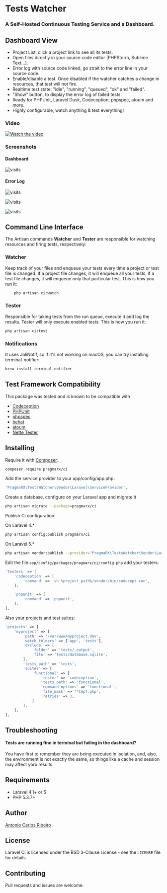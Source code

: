 # Tests Watcher

### A Self-Hosted Continuous Testing Service and a Dashboard.

## Dashboard View

* Project List: click a project link to see all its tests.
* Open files directly in your source code editor (PHPStorm, Sublime Text...).
* Error log with source code linked, go strait to the error line in your source code.
* Enable/disable a test. Once disabled if the watcher catches a change in resources, that test will not fire.
* Realtime test state: "idle", "running", "queued", "ok" and "failed".
* "Show" button, to display the error log of failed tests.
* Ready for PHPUnit, Laravel Dusk, Codeception, phpspec, atoum and more.
* Highly configurable, watch anything & test everything!

### Video

[![Watch the video](https://raw.githubusercontent.com/antonioribeiro/ci/master/docs/video.png)](https://www.youtube.com/watch?v=sO_aDf3xCgE)

### Screenshots

#### Dashboard

![visits](https://raw.githubusercontent.com/antonioribeiro/ci/master/docs/dashboard.png)

#### Error Log
![visits](https://raw.githubusercontent.com/antonioribeiro/ci/master/docs/errorlog1.png)

![visits](https://raw.githubusercontent.com/antonioribeiro/ci/master/docs/errorlog2.png)

![visits](https://raw.githubusercontent.com/antonioribeiro/ci/master/docs/errorlog3.png)

## Command Line Interface

The Artisan commands **Watcher** and **Tester** are responsible for watching resources and firing tests, respectively:

### Watcher

Keep track of your files and enqueue your tests every time a project or test file is changed. If a project file changes, it will enqueue all your tests, if a test file changes, it will enqueue only that particular test. This is how you run it:

``` bash
    php artisan ci:watch
```

### Tester

Responsible for taking tests from the run queue, execute it and log the results. Tester will only execute enabled tests. This is how you run it:

``` bash
php artisan ci:test
```

### Notifications

It uses JoliNotif, so if it's not working on macOS, you can try installing terminal-notifier:

``` bash
brew install terminal-notifier
```

## Test Framework Compatibility

This package was tested and is known to be compatible with

* [Codeception](http://codeception.com/)
* [PHPUnit](https://phpunit.de/)
* [phpspec](http://www.phpspec.net/)
* [behat](http://docs.behat.org/)
* [atoum](https://github.com/atoum/atoum)
* [Nette Tester](http://tester.nette.org/en/)

## Installing

Require it with [Composer](http://getcomposer.org/):

``` bash
composer require pragmarx/ci
```

Add the service provider to your app/config/app.php:

``` php
'PragmaRX\TestsWatcher\Vendor\Laravel\ServiceProvider',
```

Create a database, configure on your Laravel app and migrate it

``` bash
php artisan migrate --package=pragmarx/ci
```

Publish Ci configuration:

On Laravel 4.*

``` bash
php artisan config:publish pragmarx/ci
```

On Laravel 5.*

``` bash
php artisan vendor:publish --provider="PragmaRX\TestsWatcher\Vendor\Laravel\ServiceProvider"
```

Edit the file `app/config/packages/pragmarx/ci/config.php` add your testers:

``` php
'testers' => [
    'codeception' => [
        'command' => 'sh %project_path%/vendor/bin/codecept run',
    ],

    'phpunit' => [
        'command' => 'phpunit',
    ],
],
```

Also your projects and test suites:

``` php
'projects' => [
    'myproject' => [
        'path' => '/var/www/myproject.dev',
        'watch_folders' => ['app', 'tests'],
        'exclude' => [
            'folder' => 'tests/_output',
            'file' => 'tests/database.sqlite',
        ],
        'tests_path' => 'tests',
        'suites' => [
            'functional' => [
                'tester' => 'codeception',
                'tests_path' => 'functional',
                'command_options' => 'functional',
                'file_mask' => '*Cept.php',
                'retries' => 3,
            ]
        ],
    ],
],
```

## Troubleshooting

#### Tests are running fine in terminal but failing in the dashboard? 

You have first to remember they are being executed in isolation, and, also, the environment is not exactly the same, so things like a cache and session may affect yoru results. 

## Requirements

- Laravel 4.1+ or 5
- PHP 5.3.7+

## Author

[Antonio Carlos Ribeiro](http://twitter.com/iantonioribeiro)

## License

Laravel Ci is licensed under the BSD 3-Clause License - see the `LICENSE` file for details

## Contributing

Pull requests and issues are welcome.
